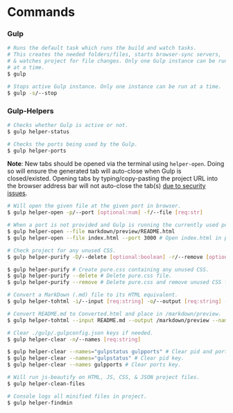 # Commands

### Gulp

```bash
# Runs the default task which runs the build and watch tasks. 
# This creates the needed folders/files, starts browser-sync servers, 
# & watches project for file changes. Only one Gulp instance can be run
# at a time.
$ gulp

# Stops active Gulp instance. Only one instance can be run at a time.
$ gulp -s/--stop
```

### Gulp-Helpers

```bash
# Checks whether Gulp is active or not.
$ gulp helper-status
```

```bash
# Checks the ports being used by the Gulp.
$ gulp helper-ports
```

**Note**: New tabs should be opened via the terminal using `helper-open`. Doing so will ensure the generated tab will auto-close when Gulp is closed/existed. Opening tabs by typing/copy-pasting the project URL into the browser address bar will not auto-close the tab(s) [due to security issues](https://stackoverflow.com/questions/19761241/window-close-and-self-close-do-not-close-the-window-in-chrome).

```bash
# Will open the given file at the given port in browser.
$ gulp helper-open -p/--port [optional:num] -f/--file [req:str]

# When a port is not provided and Gulp is running the currently used port by Gulp will be used.
$ gulp helper-open --file markdown/preview/README.html
$ gulp helper-open --file index.html --port 3000 # Open index.html in port 3000.
```

```bash
# Check project for any unused CSS.
$ gulp helper-purify -D/--delete [optional:boolean] -r/--remove [optional:boolean]

$ gulp helper-purify # Create pure.css containing any unused CSS.
$ gulp helper-purify --delete # Delete pure.css file.
$ gulp helper-purify --remove # Delete pure.css and remove unused CSS from /css/source/styles.css.
```

```bash
# Convert a MarkDown (.md) file to its HTML equivalent.
$ gulp helper-tohtml -i/--input [req:string] -o/--output [req:string] -n/--name [optional:string]

# Convert README.md to Converted.html and place in /markdown/preview.
$ gulp helper-tohtml --input README.md --output /markdown/preview --name Converted.html
```

```bash
# Clear ./gulp/.gulpconfig.json keys if needed.
$ gulp helper-clear -n/--names [req:string]

$ gulp helper-clear --names="gulpstatus gulpports" # Clear pid and ports keys.
$ gulp helper-clear --names="gulpstatus" # Clear pid key.
$ gulp helper-clear --names gulpports # Clear ports key.
```

```bash
# Will run js-beautify on HTML, JS, CSS, & JSON project files.
$ gulp helper-clean-files 
```

```bash
# Console logs all minified files in project.
$ gulp helper-findmin 
```
